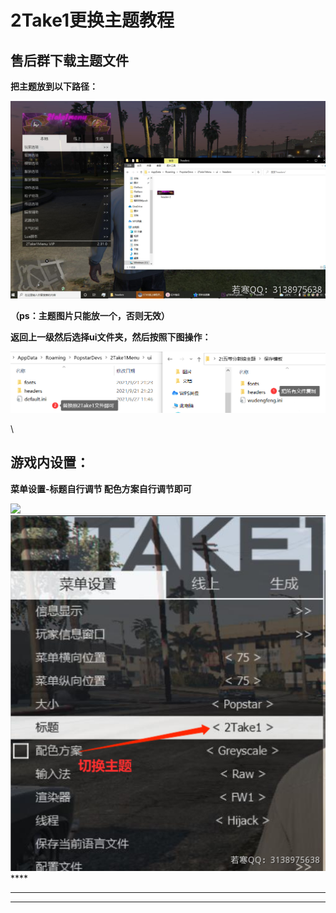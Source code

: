 # 2Take1更换主题教程

## **售后群下载主题文件**

**把主题放到以下路径：**

![](<../../.gitbook/assets/image (56) (1).png>)

**（ps：主题图片只能放一个，否则无效）**

**返回上一级然后选择ui文件夹，然后按照下图操作：**

![](../../.gitbook/assets/6900e98bc30e4d1fb08df9d9240aa6f.png)

\


## **游戏内设置：**

**菜单设置-标题自行调节 配色方案自行调节即可**

****![](<../../.gitbook/assets/image (37) (1) (1).png>)****![](<../../.gitbook/assets/image (40) (1) (1) (1).png>)****

****

****
